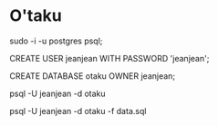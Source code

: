 
# O'taku

<!-- connection a la base de donner  -->
sudo -i -u postgres psql;

<!-- Creer un utilisateur  -->
CREATE USER jeanjean WITH PASSWORD 'jeanjean';

<!-- Creer la bases de données. -->
CREATE DATABASE otaku OWNER jeanjean;

<!-- test de la connexion a la  base de données. -->
psql -U jeanjean -d otaku

<!-- Excuéter un script de base de données . -->
psql -U jeanjean -d otaku -f data.sql
